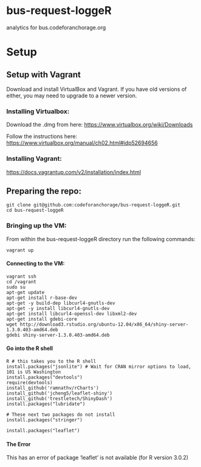# bus-request-loggeR

analytics for bus.codeforanchorage.org

# Setup

## Setup with Vagrant
Download and install VirtualBox and Vagrant. If you have old versions of either, you may need to upgrade to a newer version.

### Installing Virtualbox:
Download the .dmg from here: https://www.virtualbox.org/wiki/Downloads

Follow the instructions here: https://www.virtualbox.org/manual/ch02.html#idp52694656

### Installing Vagrant:
https://docs.vagrantup.com/v2/installation/index.html

## Preparing the repo:
```
git clone git@github.com:codeforanchorage/bus-request-loggeR.git
cd bus-request-loggeR
```

### Bringing up the VM:
From within the bus-request-loggeR directory run the following commands:
```
vagrant up
```

#### Connecting to the VM:
```
vagrant ssh
cd /vagrant
sudo su
apt-get update
apt-get install r-base-dev
apt-get -y build-dep libcurl4-gnutls-dev
apt-get -y install libcurl4-gnutls-dev
apt-get install libcurl4-openssl-dev libxml2-dev
apt-get install gdebi-core
wget http://download3.rstudio.org/ubuntu-12.04/x86_64/shiny-server-1.3.0.403-amd64.deb
gdebi shiny-server-1.3.0.403-amd64.deb
```

#### Go into the R shell
```
R # this takes you to the R shell
install.packages("jsonlite") # Wait for CRAN mirror options to load, 101 is US Washington
install.packages("devtools")
require(devtools)
install_github('ramnathv/rCharts')
install_github('jcheng5/leaflet-shiny')
install_github('trestletech/ShinyDash')
install.packages("lubridate")

# These next two packages do not install
install.packages("stringer")

install.packages("leaflet")

```
#### The Error

This has an error of 
package ‘leaflet’ is not available (for R version 3.0.2)




